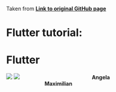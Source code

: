 <p>
Taken from <a href="https://github.com/samirazazy/Flutter"><strong>Link to original GitHub page</strong></a>
</p>
 
# Flutter tutorial:

# Flutter

<a href="https://github.com/samirazazy/Flutter/tree/master/Flutter%20Angela%20course%20apps"><img src="https://github.com/samirazazy/Flutter/blob/master/images/angela.jpg" /></a>
<a href="https://github.com/samirazazy/Flutter/tree/master/Flutter%20maximilian%20course%20apps"><img src="https://github.com/samirazazy/Flutter/blob/master/images/max.jpg"/></a>
&nbsp; &nbsp; &nbsp; &nbsp; &nbsp; &nbsp; &nbsp; &nbsp; &nbsp; &nbsp; &nbsp; &nbsp; &nbsp; &nbsp; &nbsp; &nbsp; &nbsp;&nbsp; &nbsp; &nbsp;&nbsp; &nbsp; &nbsp; &nbsp; &nbsp; <b>Angela</b> &nbsp; &nbsp; &nbsp; &nbsp; &nbsp; &nbsp; &nbsp; &nbsp; &nbsp; &nbsp; &nbsp; &nbsp; &nbsp; &nbsp; &nbsp; &nbsp;&nbsp; &nbsp; &nbsp; &nbsp; &nbsp; &nbsp; &nbsp; &nbsp; &nbsp; &nbsp; &nbsp; &nbsp; &nbsp; &nbsp; &nbsp; &nbsp; &nbsp;&nbsp; &nbsp; &nbsp; &nbsp; &nbsp; &nbsp; &nbsp; &nbsp; &nbsp; &nbsp;<b>Maximilian<b><br/>
